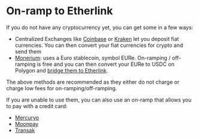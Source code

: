 # On-ramp to Etherlink

If you do not have any cryptocurrency yet, you can get some in a few ways:

* Centralized Exchanges like [Coinbase](https://www.coinbase.com/) or [Kraken](https://www.kraken.com/) let you deposit fiat currencies. You can then convert your fiat currencies for crypto and send them&#x20;
* [Monerium](https://monerium.app/): uses a Euro stablecoin, symbol EURe. On-ramping / off-ramping is free and you can then convert your EURe to USDC on Polygon and [bridge them to Etherlink](bridge-tokens-to-etherlink.md).&#x20;



The above methods are recommended as they either do not charge or charge low fees for on-ramping/off-ramping.



If you are unable to use them, you can also use an on-ramp that allows you to pay with a credit card:

* [Mercuryo](https://my.mercuryo.io/login/email)
* [Moonpay](https://www.moonpay.com/buy)
* [Transak](https://global.transak.com/)
